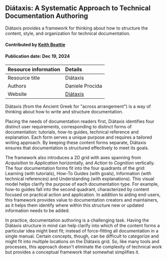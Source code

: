 ## Diátaxis: A Systematic Approach to Technical Documentation Authoring

<!--- deck text start --->
Diátaxis provides a framework for thinking about how to structure the content, style, and
organization for technical documentation.
<!--- deck text end --->

#### Contributed by [Keith Beattie](https://github.com/ksbeattie)
#### Publication date: Dec 19, 2024

Resource information | Details
:--- | :---
Resource title | Diátaxis
Authors | Daniele Procida
Website | [Diátaxis](https://diataxis.fr/)

Diátaxis (from the Ancient Greek for "across arrangement") is a way of thinking about how to write
and structure documentation.

Placing the needs of documentation readers first, Diátaxis identifies four distinct user
requirements, corresponding to distinct forms of documentation: tutorials, how-to guides, technical
reference and explanation.  Each form serves a unique purpose and requires a tailored writing
approach.  By keeping these content forms separate, Diátaxis ensures that documentation is
structured effectively to meet its goals.

The framework also introduces a 2D grid with axes spanning from *Acquisition* to *Application*
horizontally, and *Action* to *Cognition* vertically.  The four documentation forms fit into the
four quadrants of the grid: Learning (with tutorials), How-To Guides (with goals), Information (with
technical references) and Understanding (with explanations).  This visual model helps clarify the
purpose of each documentation type.  For example, how-to guides fall into the second quadrant,
characterized by content focused on practical action and application.  In addition to aiding end-users,
this framework provides value to documentation creators and maintainers, as it helps them identify
where within this structure new or updated information needs to be added.

In practice, documentation authoring is a challenging task.  Having the Diátaxis structure in mind
can help clarify into which of the content forms a particular idea might best fit; instead of
force-fitting all documentation in a single manual.  Certain concepts, though, can be difficult to
categorize and might fit into multiple locations on the Diátaxis grid.  So, like many tools and
processes, this approach doesn't eliminate the complexity of technical work but provides a
conceptual framework that somewhat simplifies it.

<!---
Publish: yes
Pinned: no
Topics: documentation
--->
